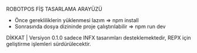 ROBOTPOS FİŞ TASARLAMA ARAYÜZÜ

- Önce gerekliliklerin yüklenmesi lazım => npm install
- Sonrasında dosya dizininde proje çalıştırılabilir => npm run dev

DİKKAT | Versiyon 0.1.0 sadece INFX tasarımları desteklemektedir, REPX için geliştirme işlemleri sürdürülecektir.

